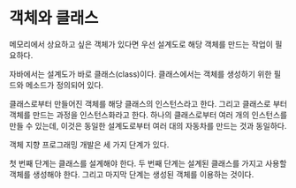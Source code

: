 # 객체와 클래스

메모리에서 상요하고 싶은 객체가 있다면 우선 설계도로 해당 객체를 만드는 작업이
필요하다.

자바에서는 설계도가 바로 클래스(class)이다.
클래스에서는 객체를 생성하기 위한 필드와 메소드가 정의되어 있다.

클래스로부터 만들어진 객체를 해당 클래스의 인스턴스라고 한다. 그리고 클래스로 부터
객체를 만드는 과정을 인스턴스화라고 한다. 하나의 클래스로부터 여러 개의 
인스턴스를 만들 수 있는데, 이것은 동일한 설계도로부터 여러 대의 자동차를
만드는 것과 동일하다. 

객체 지향 프로그래밍 개발은 세 가지 단계가 있다. 

첫 번째 단계는 클래스를 설계해야 한다. 두 번째 단계는 설계된 클래스를 가지고 사용할
객체를 생성해야 한다. 그리고 마지막 단계는 생성된 객체를 이용하는 것이다.
